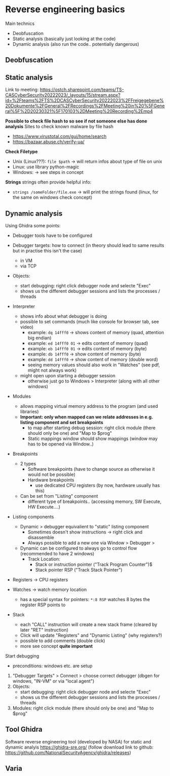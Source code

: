 # Reverse engineering basics

Main technics

- Deobfuscation
- Static analysis (basically just looking at the code)
- Dynamic analysis (also run the code.. potentially dangerous)


## Deobfuscation


## Static analysis

Link to meeting: https://ostch.sharepoint.com/teams/TS-CASCyberSecurity20222023/_layouts/15/stream.aspx?id=%2Fteams%2FTS%2DCASCyberSecurity20222023%2FFreigegebene%20Dokumente%2FGeneral%2FRecordings%2FMeeting%20in%20%5FGeneral%5F%2D20230321%5F170103%2DMeeting%20Recording%2Emp4 

**Possible to check file hash to so see if not someone else has done analysis**
Sites to check known malware by file hash
- https://www.virustotal.com/gui/home/search
- https://bazaar.abuse.ch/verify-ua/


**Check Filetype**
- Unix (Linux???): `file $path` -> will return infos about type of file on unix
- Linux: use library python-magic
- Windows: -> see steps in concept

**Strings**
strings often provide helpful info: 
- `strings /someFolder/file.exe` -> will print the strings found (linux, for the same on windows check concept)

## Dynamic analysis
Using Ghidra some points: 
- Debugger tools have to be configured
- Debugger targets: how to connect (in theory should lead to same results but in practise this isn't the case)
    - in VM 
    - via TCP 
- Objects:
    - start debugging: right click debugger node and selecte "Exec"
    - shows us the different debugger sessions and lists the processes / threads
- Interpreter
    - shows info about what debugger is doing
    - possible to set commands (much like console for browser tab, see video)
        - example: `dq 14fff0` -> shows content of memory  (quad, attention big endian)
        - example: `ed 14fff0 01` -> edits content of memory (quad)
        - example: `eb 14fff0 01` -> edits content of memory (byte)
        - example: `db 14fff0` -> show content of memory (byte)
        - example: `dd 14fff0` -> show content of memory (double word)
        - seeing memory values should also work in "Watches" (see pdf, might not always work)
    - might open upon starting a debugger session
        - otherwise just go to Windows > Interpreter (along with all other windows)
    
- Modules
    - allows mapping virtual memory address to the program (and used libraries)
    - **Important: only when mapped can we relate addresses in e.g. listing component and set breakpoints**
        - to map after starting debug session: right click module (there should only be one) and "Map to $prog"
        - Static mappings window should show mappings (window may has to be opened via Window..)
- Breakpoints
    - 2 types
        - Software breakpoints (have to change source as otherwise it would not be possible)
        - Hardware breakpoints
            - use dedicated CPU registers (by now, hardware usually has this)
    - Can be set from "Listing" component
        - different type of breakpoints.. (accessing memory, SW Execute, HW Execute....)
- Listing components
    - Dynamic > debugger equivalient to "static" listing component
        - Sometimes doesn't show instructions -> right click and disassemble
        - Always possible to add a new one via Window > Debugger > 
    - Dynamic can be configured to always go to control flow (recommended to have 2 windows)
        - Track Location: 
            - Stack or instruction pointer ("Track Program Counter")$
            - Stack pointer RSP ("Track Stack Pointer")  
- Registers -> CPU registers
- Watches -> watch memory location
    - has a special syntax for pointers:   `*:8 RSP` watches 8 bytes the register RSP points to
- Stack 
    - each "CALL" instruction will create a new stack frame (cleared by later "RET" instruction)
    - Click will update "Registers" and "Dynamic Listing" (why registers?)
    - possible to add comments (double click)
    - more see concept **quite important**



Start debugging 
- preconditions: windows etc. are setup
1. "Debugger Targets" > Connect > choose correct debugger (dbgen for windows, "IN-VM" or via "local agent")
2. Objects:
    - start debugging: right click debugger node and selecte "Exec"
    - shows us the different debugger sessions and lists the processes / threads
2. Modules:  right click module (there should only be one) and "Map to $prog"


## Tool Ghidra
Software reverse engineering tool (developed by NASA) for static and dynamic analyis
https://ghidra-sre.org/  (follow download link to github: https://github.com/NationalSecurityAgency/ghidra/releases)


## Varia 

